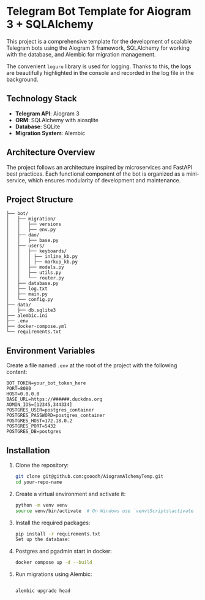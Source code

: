 # Telegram Bot Template for Aiogram 3 + SQLAlchemy

This project is a comprehensive template for the development of scalable Telegram bots using the Aiogram 3 framework, SQLAlchemy for working with the database, and Alembic for migration management.

The convenient `loguru` library is used for logging. Thanks to this, the logs are beautifully highlighted in the console and recorded in the log file in the background.

## Technology Stack

- **Telegram API**: Aiogram 3
- **ORM**: SQLAlchemy with aiosqlite
- **Database**: SQLite
- **Migration System**: Alembic

## Architecture Overview

The project follows an architecture inspired by microservices and FastAPI best practices. Each functional component of the bot is organized as a mini-service, which ensures modularity of development and maintenance.

## Project Structure
```
├── bot/
│   ├── migration/
│   │   ├── versions
│   │   ├── env.py
│   ├── dao/
│   │   ├── base.py
│   ├── users/
│   │   ├── keyboards/
│   │   │ ├── inline_kb.py
│   │   │ ├── markup_kb.py
│   │   ├── models.py
│   │   ├── utils.py
│   │   └── router.py
│   ├── database.py
│   ├── log.txt
│   ├── main.py
│   └── config.py
├── data/
│   ├── db.sqlite3
├── alembic.ini
├── .env
├── docker-compose.yml
└── requirements.txt
```

## Environment Variables

Create a file named `.env` at the root of the project with the following content:
```
BOT_TOKEN=your_bot_token_here
PORT=8080
HOST=0.0.0.0
BASE_URL=https://######.duckdns.org
ADMIN_IDS=[12345,344334]
POSTGRES_USER=postgres_container
POSTGRES_PASSWORD=postgres_container
POSTGRES_HOST=172.18.0.2
POSTGRES_PORT=5432
POSTGRES_DB=postgres
```


## Installation

1. Clone the repository:
   ```bash
   git clone git@github.com:gooodh/AiogramAlchemyTemp.git
   cd your-repo-name

2. Create a virtual environment and activate it:
    ```bash
    python -m venv venv
    source venv/bin/activate  # On Windows use `venv\Scripts\activate
3. Install the required packages:
    ```bash
    pip install -r requirements.txt
    Set up the database:
4. Postgres and pgadmin start in docker:
   ```bash
   docker compose up -d --build
6. Run migrations using Alembic:
    ```bash

    alembic upgrade head

